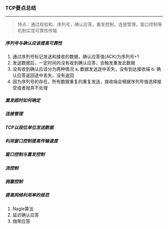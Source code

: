 ### TCP要点总结
---
> 特点：通过校验和，序列号，确认应答，重发控制，连接管理，窗口控制等机制实现可靠性传输

##### 序列号与确认应该提高可靠性
1. 通过序列号标记发送和接收的数据，确认应答值(ACK)为序列号+1
2. 发送数据后，一定时间内没有收到确认应答，会触发重发此数据
3. 没有收到确认应该分为两种情况
a. 数据发送途中丢失，没有到达接收端
b. 确认应答返回途中丢失，没有返回
4. 因为序列号的存在，所有数据重复的重复发送，接收端会根据序列号值选择接受或者抛弃不处理

##### 重发超时如何确定

##### 连接管理

##### TCP以段位单位发送数据

##### 利用窗口控制提高传输速度

##### 窗口控制与重发控制

##### 流控制

##### 拥塞控制

##### 提高网络利用率的规范
1. Nagle算法
2. 延迟确认应答
3. 捎带应答